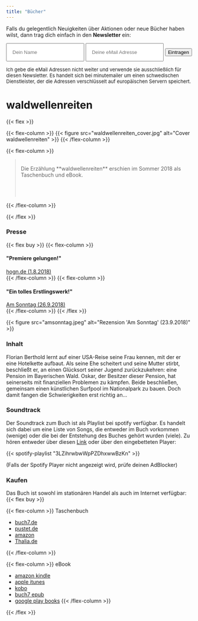 ```yaml
---
title: "Bücher"
---
```


Falls du gelegentlich Neuigkeiten über Aktionen oder neue Bücher haben
wilst, dann trag dich einfach in den **Newsletter** ein:

<form action="https://subscribe.minutemailer.com/DK06dWkj" method="post">
<input type="text" name="name" placeholder="Dein Name" style="padding: 15px" />
<input type="email" name="email" placeholder="Deine eMail Adresse" style="padding: 15px" />
<button type="submit">Eintragen</button>
</form>


<p style="font-size: small">Ich gebe die eMail Adressen nicht weiter und verwende sie ausschließlich für diesen Newsletter. Es handelt sich bei minutemailer um einen schwedischen Dienstleister, der die Adressen verschlüsselt auf europäischen Servern speichert.</p>

# waldwellenreiten

{{< flex >}}

{{< flex-column >}}
  {{< figure src="waldwellenreiten_cover.jpg" alt="Cover waldwellenreiten" >}}
{{< /flex-column >}}

{{< flex-column >}}

> <br />
> Die Erzählung **waldwellenreiten** erschien im Sommer 2018 als
> Taschenbuch und eBook.
> <br />
> <br />
> <br />
> <br />
{{< /flex-column >}}

{{< /flex >}}

### Presse

{{< flex buy >}}
{{< flex-column >}}
#### "Premiere gelungen!"
[hogn.de (1.8.2018)](https://www.hogn.de/2018/08/01/2-kultur-im-bayerischen-wald/1-ausm-woid/waldwellenreiten-udo-groebner-passau-bayerischer-wald-buch-rezension/111592)
<br />
{{< /flex-column >}}
{{< flex-column >}}
#### "Ein tolles Erstlingswerk!"
[Am Sonntag (26.9.2018)](https://www.facebook.com/amsonntag.passau/posts/2159662030771149)
<br />
{{< /flex-column >}}
{{< /flex >}}

{{< figure src="amsonntag.jpeg" alt="Rezension 'Am Sonntag' (23.9.2018)" >}}

### Inhalt

Florian Berthold lernt auf einer USA-Reise seine Frau kennen, mit der er eine Hotelkette aufbaut.
Als seine Ehe scheitert und seine Mutter stirbt, beschließt er, an einen Glücksort seiner Jugend zurückzukehren: eine Pension im Bayerischen Wald. Oskar, der Besitzer dieser Pension, hat seinerseits mit finanziellen Problemen zu kämpfen.
Beide beschließen, gemeinsam einen künstlichen Surfpool im Nationalpark zu bauen.
Doch damit fangen die Schwierigkeiten erst richtig an...

### Soundtrack

Der Soundtrack zum Buch ist als Playlist bei spotify verfügbar.
Es handelt sich dabei um eine Liste von Songs, die entweder im Buch vorkommen (wenige)
 oder die bei der Entstehung des Buches gehört wurden (viele).
Zu hören entweder über diesen [Link](https://open.spotify.com/user/1122799190/playlist/3LZihrwbwWpPZDhxwwBzKn?si=Ed40ywx9QSKNKnvHWeF9OQ)
oder über den eingebetteten Player:


{{< spotify-playlist "3LZihrwbwWpPZDhxwwBzKn" >}}


(Falls der Spotify Player nicht angezeigt wird, prüfe deinen AdBlocker)

### Kaufen

Das Buch ist sowohl im stationären Handel als auch im Internet
verfügbar:
{{< flex buy >}}

{{< flex-column >}}
Taschenbuch

* [buch7.de](https://www.buch7.de/store/product_details/1034084141)
* [pustet.de](https://www.pustet.de/shop/article/37276946/udo_groebner_waldwellenreiten.html)
* [amazon](https://smile.amazon.de/dp/3752806850)
* [Thalia.de](https://www.thalia.de/shop/home/artikeldetails/waldwellenreiten/udo_groebner/EAN9783752806854/ID128605287.html)

{{< /flex-column >}}

{{< flex-column >}}
eBook

* [amazon kindle](https://smile.amazon.de/dp/B07F92NL31)
* [apple itunes](https://itunes.apple.com/de/book/waldwellenreiten/id1407875057?mt=11)
* [kobo](https://www.kobo.com/de/de/ebook/waldwellenreiten)
* [buch7 epub](https://www.buch7.de/store/product_details/1034151747)
* [google play books](https://play.google.com/store/books/details/Udo_Gr%C3%B6bner_waldwellenreiten?id=0xBjDwAAQBAJ)
{{< /flex-column >}}

{{< /flex >}}
